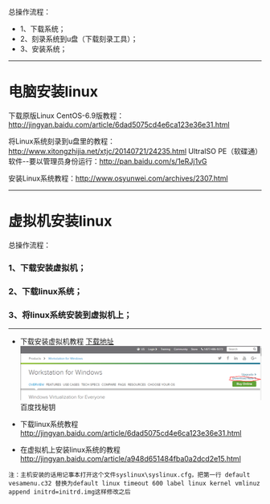 总操作流程：
- 1、下载系统；
- 2、刻录系统到u盘（下载刻录工具）；
- 3、安装系统；

----------

# 电脑安装linux
下载原版Linux CentOS-6.9版教程：http://jingyan.baidu.com/article/6dad5075cd4e6ca123e36e31.html

将Linux系统刻录到u盘里的教程：http://www.xitongzhijia.net/xtjc/20140721/24235.html
UltraISO PE（软碟通）软件--要以管理员身份运行：http://pan.baidu.com/s/1eRJj1vG

安装Linux系统教程：http://www.osyunwei.com/archives/2307.html

----------

# 虚拟机安装linux
总操作流程：
### 1、下载安装虚拟机；
### 2、下载linux系统；
### 3、将linux系统安装到虚拟机上；

----------
- 下载安装虚拟机教程
[下载地址](http://www.vmware.com/products/workstation/)
![](image/2-1.png)
百度找秘钥

- 下载linux系统教程
http://jingyan.baidu.com/article/6dad5075cd4e6ca123e36e31.html

- 在虚拟机上安装linux系统的教程
http://jingyan.baidu.com/article/a948d651484fba0a2dcd2e15.html

`注：主机安装的话用记事本打开这个文件syslinux\syslinux.cfg，把第一行 default vesamenu.c32 替换为default linux timeout 600 label linux kernel vmlinuz append initrd=initrd.img这样修改之后`

